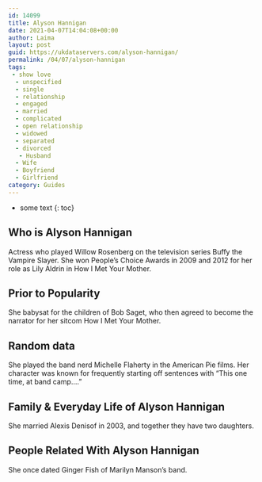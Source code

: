 ```yaml
---
id: 14099
title: Alyson Hannigan
date: 2021-04-07T14:04:08+00:00
author: Laima
layout: post
guid: https://ukdataservers.com/alyson-hannigan/
permalink: /04/07/alyson-hannigan
tags:
 - show love
  - unspecified
  - single
  - relationship
  - engaged
  - married
  - complicated
  - open relationship
  - widowed
  - separated
  - divorced
   - Husband
  - Wife
  - Boyfriend
  - Girlfriend
category: Guides
---
```


* some text
{: toc}


## Who is Alyson Hannigan
                  
                  
                  
Actress who played Willow Rosenberg on the television series Buffy the Vampire Slayer. She won People&#8217;s Choice Awards in 2009 and 2012 for her role as Lily Aldrin in How I Met Your Mother.
                  
              
            
              
            
                
                
                
## Prior to Popularity
                  
                  
                  
She babysat for the children of Bob Saget, who then agreed to become the narrator for her sitcom How I Met Your Mother.
                  
              
            
              
            
                
                
                
## Random data
                  
                  
                  
She played the band nerd Michelle Flaherty in the American Pie films. Her character was known for frequently starting off sentences with &#8220;This one time, at band camp&#8230;.&#8221;
                  
              
            
              
            
                
                
                
## Family & Everyday Life of Alyson Hannigan
                  
                  
                  
She married Alexis Denisof in 2003, and together they have two daughters.
                  
              
            
              
            
                
                
                
## People Related With Alyson Hannigan
                  
                  
                  
She once dated Ginger Fish of Marilyn Manson&#8217;s band.
                  
              
            
              
            
                
              
            
              
              
            
            
              
            
          
          
          